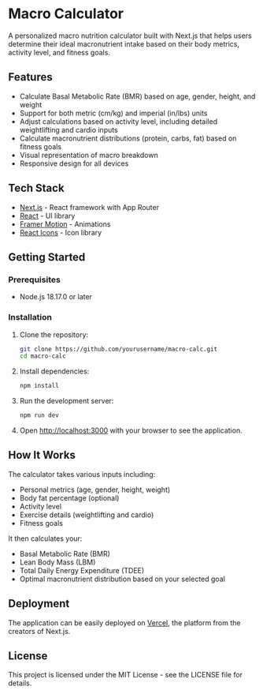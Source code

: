 # Macro Calculator

A personalized macro nutrition calculator built with Next.js that helps users determine their ideal macronutrient intake based on their body metrics, activity level, and fitness goals.

## Features

- Calculate Basal Metabolic Rate (BMR) based on age, gender, height, and weight
- Support for both metric (cm/kg) and imperial (in/lbs) units
- Adjust calculations based on activity level, including detailed weightlifting and cardio inputs
- Calculate macronutrient distributions (protein, carbs, fat) based on fitness goals
- Visual representation of macro breakdown
- Responsive design for all devices

## Tech Stack

- [Next.js](https://nextjs.org/) - React framework with App Router
- [React](https://react.dev/) - UI library
- [Framer Motion](https://www.framer.com/motion/) - Animations
- [React Icons](https://react-icons.github.io/react-icons/) - Icon library

## Getting Started

### Prerequisites

- Node.js 18.17.0 or later

### Installation

1. Clone the repository:

   ```bash
   git clone https://github.com/yourusername/macro-calc.git
   cd macro-calc
   ```

2. Install dependencies:

   ```bash
   npm install
   ```

3. Run the development server:

   ```bash
   npm run dev
   ```

4. Open [http://localhost:3000](http://localhost:3000) with your browser to see the application.

## How It Works

The calculator takes various inputs including:

- Personal metrics (age, gender, height, weight)
- Body fat percentage (optional)
- Activity level
- Exercise details (weightlifting and cardio)
- Fitness goals

It then calculates your:

- Basal Metabolic Rate (BMR)
- Lean Body Mass (LBM)
- Total Daily Energy Expenditure (TDEE)
- Optimal macronutrient distribution based on your selected goal

## Deployment

The application can be easily deployed on [Vercel](https://vercel.com/), the platform from the creators of Next.js.

## License

This project is licensed under the MIT License - see the LICENSE file for details.
